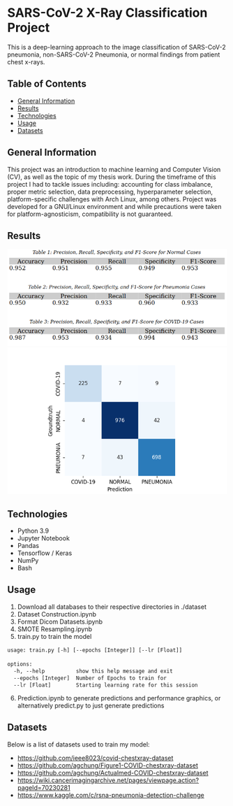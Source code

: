 # SARS-CoV-2 X-Ray Classification Project

This is a deep-learning approach to the image classification of SARS-CoV-2 pneumonia, non-SARS-CoV-2 Pneumonia, or normal findings from patient chest x-rays.

## Table of Contents

* [General Information](#general-information)
* [Results](#results)
* [Technologies](#technologies)
* [Usage](#usage)
* [Datasets](#datasets)

## General Information

This project was an introduction to machine learning and Computer Vision (CV), as well as the topic of my thesis work. During the timeframe of this project I had to tackle issues including: accounting for class imbalance, proper metric selection, data preprocessing, hyperparameter selection, platform-specific challenges with Arch Linux, among others. Project was developed for a GNU/Linux environment and while precautions were taken for platform-agnosticism, compatibility is not guaranteed.

## Results

![Model Performance Statistics](./images/Results.png)  
![Confusion Matrix](./images/confusion%20matrix.png)  

## Technologies

* Python 3.9
* Jupyter Notebook
* Pandas
* Tensorflow / Keras
* NumPy
* Bash

## Usage

1. Download all databases to their respective directories in ./dataset
2. Dataset Construction.ipynb
3. Format Dicom Datasets.ipynb
4. SMOTE Resampling.ipynb
5. train.py to train the model
```
usage: train.py [-h] [--epochs [Integer]] [--lr [Float]]

options:
  -h, --help          show this help message and exit
  --epochs [Integer]  Number of Epochs to train for
  --lr [Float]        Starting learning rate for this session
```

6. Prediction.ipynb to generate predictions and performance graphics, or alternatively predict.py to just generate predictions

## Datasets

Below is a list of datasets used to train my model:

* https://github.com/ieee8023/covid-chestxray-dataset
* https://github.com/agchung/Figure1-COVID-chestxray-dataset
* https://github.com/agchung/Actualmed-COVID-chestxray-dataset
* https://wiki.cancerimagingarchive.net/pages/viewpage.action?pageId=70230281
* https://www.kaggle.com/c/rsna-pneumonia-detection-challenge

